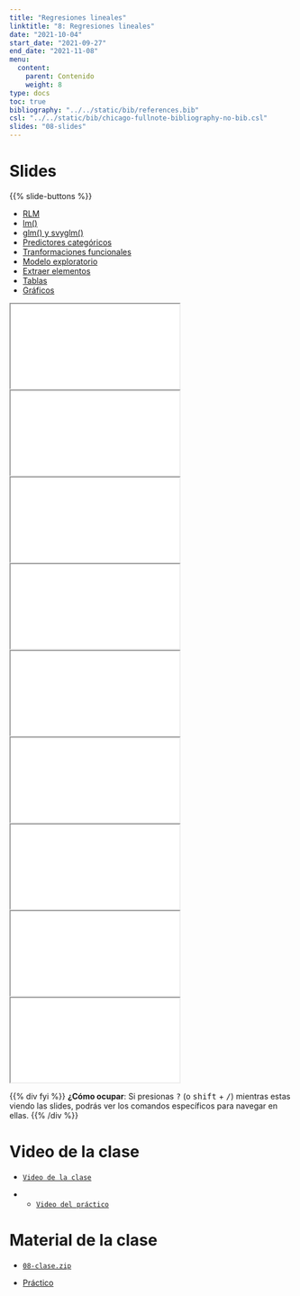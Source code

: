 ```yaml
---
title: "Regresiones lineales"
linktitle: "8: Regresiones lineales"
date: "2021-10-04"
start_date: "2021-09-27"
end_date: "2021-11-08"
menu:
  content:
    parent: Contenido
    weight: 8
type: docs
toc: true
bibliography: "../../static/bib/references.bib"
csl: "../../static/bib/chicago-fullnote-bibliography-no-bib.csl"
slides: "08-slides"
---
```


# Slides

{{% slide-buttons %}}

<ul class="nav nav-tabs" id="slide-tabs" role="tablist">
<li class="nav-item">
<a class="nav-link active" id="rlm-tab" data-toggle="tab" href="#rlm" role="tab" aria-controls="rlm" aria-selected="true">RLM</a>
</li>
<li class="nav-item">
<a class="nav-link" id="lm-tab" data-toggle="tab" href="#lm" role="tab" aria-controls="lm" aria-selected="false">lm()</a>
</li>
<li class="nav-item">
<a class="nav-link" id="glm-y-svyglm-tab" data-toggle="tab" href="#glm-y-svyglm" role="tab" aria-controls="glm-y-svyglm" aria-selected="false">glm() y svyglm()</a>
</li>
<li class="nav-item">
<a class="nav-link" id="predictores-categóricos-tab" data-toggle="tab" href="#predictores-categóricos" role="tab" aria-controls="predictores-categóricos" aria-selected="false">Predictores categóricos</a>
</li>
<li class="nav-item">
<a class="nav-link" id="tranformaciones-funcionales-tab" data-toggle="tab" href="#tranformaciones-funcionales" role="tab" aria-controls="tranformaciones-funcionales" aria-selected="false">Tranformaciones funcionales</a>
</li>
<li class="nav-item">
<a class="nav-link" id="modelo-exploratorio-tab" data-toggle="tab" href="#modelo-exploratorio" role="tab" aria-controls="modelo-exploratorio" aria-selected="false">Modelo exploratorio</a>
</li>
<li class="nav-item">
<a class="nav-link" id="extraer-elementos-tab" data-toggle="tab" href="#extraer-elementos" role="tab" aria-controls="extraer-elementos" aria-selected="false">Extraer elementos</a>
</li>
<li class="nav-item">
<a class="nav-link" id="tablas-tab" data-toggle="tab" href="#tablas" role="tab" aria-controls="tablas" aria-selected="false">Tablas</a>
</li>
<li class="nav-item">
<a class="nav-link" id="gráficos-tab" data-toggle="tab" href="#gráficos" role="tab" aria-controls="gráficos" aria-selected="false">Gráficos</a>
</li>
</ul>

<div id="slide-tabs" class="tab-content">

<div id="rlm" class="tab-pane fade show active" role="tabpanel" aria-labelledby="rlm-tab">

<div class="embed-responsive embed-responsive-16by9">

<iframe class="embed-responsive-item" src="/slides/08-slides.html#1">
</iframe>

</div>

</div>

<div id="lm" class="tab-pane fade" role="tabpanel" aria-labelledby="lm-tab">

<div class="embed-responsive embed-responsive-16by9">

<iframe class="embed-responsive-item" src="/slides/08-slides.html#4">
</iframe>

</div>

</div>

<div id="glm-y-svyglm" class="tab-pane fade" role="tabpanel" aria-labelledby="glm-y-svyglm-tab">

<div class="embed-responsive embed-responsive-16by9">

<iframe class="embed-responsive-item" src="/slides/08-slides.html#10">
</iframe>

</div>

</div>

<div id="predictores-categóricos" class="tab-pane fade" role="tabpanel" aria-labelledby="predictores-categóricos-tab">

<div class="embed-responsive embed-responsive-16by9">

<iframe class="embed-responsive-item" src="/slides/08-slides.html#19">
</iframe>

</div>

</div>

<div id="tranformaciones-funcionales" class="tab-pane fade" role="tabpanel" aria-labelledby="tranformaciones-funcionales-tab">

<div class="embed-responsive embed-responsive-16by9">

<iframe class="embed-responsive-item" src="/slides/08-slides.html#19">
</iframe>

</div>

</div>

<div id="modelo-exploratorio" class="tab-pane fade" role="tabpanel" aria-labelledby="modelo-exploratorio-tab">

<div class="embed-responsive embed-responsive-16by9">

<iframe class="embed-responsive-item" src="/slides/08-slides.html#24">
</iframe>

</div>

</div>

<div id="extraer-elementos" class="tab-pane fade" role="tabpanel" aria-labelledby="extraer-elementos-tab">

<div class="embed-responsive embed-responsive-16by9">

<iframe class="embed-responsive-item" src="/slides/08-slides.html#26">
</iframe>

</div>

</div>

<div id="tablas" class="tab-pane fade" role="tabpanel" aria-labelledby="tablas-tab">

<div class="embed-responsive embed-responsive-16by9">

<iframe class="embed-responsive-item" src="/slides/08-slides.html#30">
</iframe>

</div>

</div>

<div id="gráficos" class="tab-pane fade" role="tabpanel" aria-labelledby="gráficos-tab">

<div class="embed-responsive embed-responsive-16by9">

<iframe class="embed-responsive-item" src="/slides/08-slides.html#30">
</iframe>

</div>

</div>

</div>

{{% div fyi %}}
**¿Cómo ocupar**: Si presionas <kbd>?</kbd> (o <kbd>shift</kbd> + <kbd>/</kbd>) mientras estas viendo las slides, podrás ver los comandos específicos para navegar en ellas.
{{% /div %}}

# Video de la clase

-   [<i class="fas fa-video"></i> `Video de la clase`](https://zoom.us/rec/share/PaJ9H8040XvhE2XcTBm50OHSaEn8uqHRFfGAENmiA_rLFiTkZh3KHXHWskHcq080.DnUXhHQ_z8sUidbw?startTime=1634581803000)

-   -   [<i class="fas fa-video"></i> `Video del práctico`](https://zoom.us/rec/share/WKlV4ubvf3vr68wkI0exigLE-CFutNRtoPbGV3lTL-TCloACTpi7PEW5aXH5MBUH.3q3q36bHty8jf41f?startTime=1634589353000)

# Material de la clase

-   [<i class="fas fa-file-archive"></i> `08-clase.zip`](https://github.com/learn-R/09-class/raw/main/08-clase.zip)

-   [<i class="fas fa-laptop-code"></i> Práctico](/example/08-practico/)
